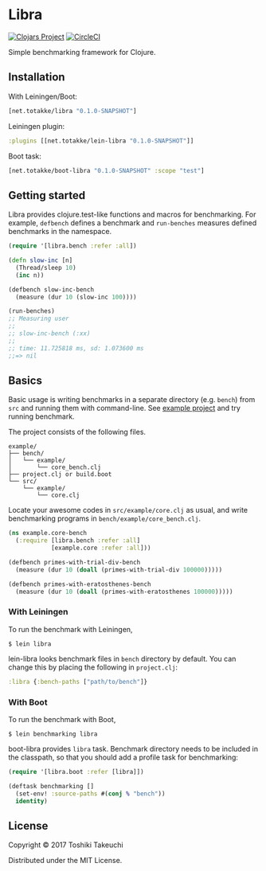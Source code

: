 # Libra

[![Clojars Project](https://img.shields.io/clojars/v/net.totakke/libra.svg)](https://clojars.org/net.totakke/libra)
[![CircleCI](https://circleci.com/gh/totakke/libra.svg?style=svg)](https://circleci.com/gh/totakke/libra)

Simple benchmarking framework for Clojure.

## Installation

With Leiningen/Boot:

```clojure
[net.totakke/libra "0.1.0-SNAPSHOT"]
```

Leiningen plugin:

```clojure
:plugins [[net.totakke/lein-libra "0.1.0-SNAPSHOT"]]
```

Boot task:

```clojure
[net.totakke/boot-libra "0.1.0-SNAPSHOT" :scope "test"]
```

## Getting started

Libra provides clojure.test-like functions and macros for benchmarking. For
example, `defbench` defines a benchmark and `run-benches` measures defined
benchmarks in the namespace.

```clojure
(require '[libra.bench :refer :all])

(defn slow-inc [n]
  (Thread/sleep 10)
  (inc n))

(defbench slow-inc-bench
  (measure (dur 10 (slow-inc 100))))

(run-benches)
;; Measuring user
;;
;; slow-inc-bench (:xx)
;;
;; time: 11.725818 ms, sd: 1.073600 ms
;;=> nil
```

## Basics

Basic usage is writing benchmarks in a separate directory (e.g. `bench`) from
`src` and running them with command-line. See [example project](https://github.com/totakke/libra/tree/master/example)
and try running benchmark.

The project consists of the following files.

```
example/
├── bench/
│   └── example/
│       └── core_bench.clj
├── project.clj or build.boot
└── src/
    └── example/
        └── core.clj
```

Locate your awesome codes in `src/example/core.clj` as usual, and write benchmarking programs in `bench/example/core_bench.clj`.

```clojure
(ns example.core-bench
  (:require [libra.bench :refer :all]
            [example.core :refer :all]))

(defbench primes-with-trial-div-bench
  (measure (dur 10 (doall (primes-with-trial-div 100000)))))

(defbench primes-with-eratosthenes-bench
  (measure (dur 10 (doall (primes-with-eratosthenes 100000)))))
```

### With Leiningen

To run the benchmark with Leiningen,

```console
$ lein libra
```

lein-libra looks benchmark files in `bench` directory by default. You can change
this by placing the following in `project.clj`:

```clojure
:libra {:bench-paths ["path/to/bench"]}
```

### With Boot

To run the benchmark with Boot,

```console
$ lein benchmarking libra
```

boot-libra provides `libra` task. Benchmark directory needs to be included in
the classpath, so that you should add a profile task for benchmarking:

```clojure
(require '[libra.boot :refer [libra]])

(deftask benchmarking []
  (set-env! :source-paths #(conj % "bench"))
  identity)
```

## License

Copyright © 2017 Toshiki Takeuchi

Distributed under the MIT License.
